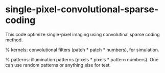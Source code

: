 # single-pixel-convolutional-sparse-coding
This code optimize single-pixel imaging using convolutinal sparse coding method.

% kernels: convolutional filters (patch * patch * numbers), for simulation.

% patterns: illumination patterns (pixels * pixels * pattern numbers). 
One can use random patterns or anything else for test.

